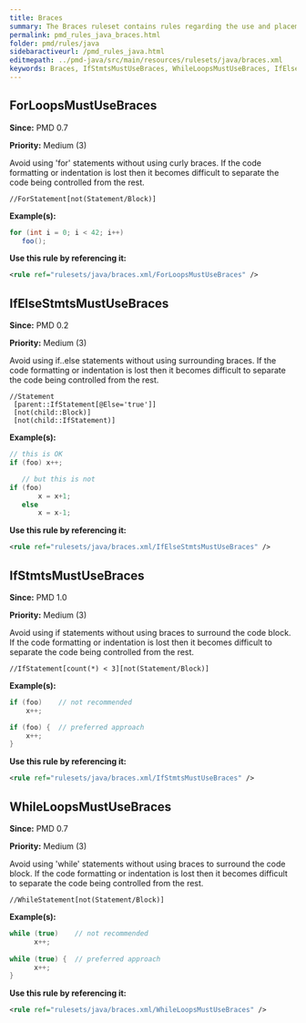 ```yaml
---
title: Braces
summary: The Braces ruleset contains rules regarding the use and placement of braces.
permalink: pmd_rules_java_braces.html
folder: pmd/rules/java
sidebaractiveurl: /pmd_rules_java.html
editmepath: ../pmd-java/src/main/resources/rulesets/java/braces.xml
keywords: Braces, IfStmtsMustUseBraces, WhileLoopsMustUseBraces, IfElseStmtsMustUseBraces, ForLoopsMustUseBraces
---
```

## ForLoopsMustUseBraces

**Since:** PMD 0.7

**Priority:** Medium (3)

Avoid using 'for' statements without using curly braces. If the code formatting or 
indentation is lost then it becomes difficult to separate the code being controlled 
from the rest.

```
//ForStatement[not(Statement/Block)]
```

**Example(s):**

``` java
for (int i = 0; i < 42; i++)
   foo();
```

**Use this rule by referencing it:**
``` xml
<rule ref="rulesets/java/braces.xml/ForLoopsMustUseBraces" />
```

## IfElseStmtsMustUseBraces

**Since:** PMD 0.2

**Priority:** Medium (3)

Avoid using if..else statements without using surrounding braces. If the code formatting 
or indentation is lost then it becomes difficult to separate the code being controlled 
from the rest.

```
//Statement
 [parent::IfStatement[@Else='true']]
 [not(child::Block)]
 [not(child::IfStatement)]
```

**Example(s):**

``` java
// this is OK
if (foo) x++;

   // but this is not
if (foo)
       x = x+1;
   else
       x = x-1;
```

**Use this rule by referencing it:**
``` xml
<rule ref="rulesets/java/braces.xml/IfElseStmtsMustUseBraces" />
```

## IfStmtsMustUseBraces

**Since:** PMD 1.0

**Priority:** Medium (3)

Avoid using if statements without using braces to surround the code block. If the code 
formatting or indentation is lost then it becomes difficult to separate the code being
controlled from the rest.

```
//IfStatement[count(*) < 3][not(Statement/Block)]
```

**Example(s):**

``` java
if (foo)    // not recommended
    x++;

if (foo) {  // preferred approach
    x++;
}
```

**Use this rule by referencing it:**
``` xml
<rule ref="rulesets/java/braces.xml/IfStmtsMustUseBraces" />
```

## WhileLoopsMustUseBraces

**Since:** PMD 0.7

**Priority:** Medium (3)

Avoid using 'while' statements without using braces to surround the code block. If the code 
formatting or indentation is lost then it becomes difficult to separate the code being
controlled from the rest.

```
//WhileStatement[not(Statement/Block)]
```

**Example(s):**

``` java
while (true)    // not recommended
      x++;
      
while (true) {  // preferred approach
      x++;
}
```

**Use this rule by referencing it:**
``` xml
<rule ref="rulesets/java/braces.xml/WhileLoopsMustUseBraces" />
```

